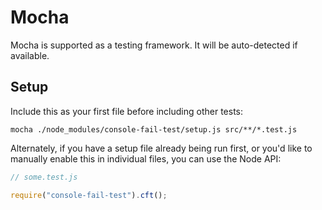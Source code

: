 # Mocha

Mocha is supported as a testing framework.
It will be auto-detected if available.

## Setup

Include this as your first file before including other tests:

```shell
mocha ./node_modules/console-fail-test/setup.js src/**/*.test.js
```

Alternately, if you have a setup file already being run first, or you'd like to manually enable this in individual files, you can use the Node API:

```ts
// some.test.js

require("console-fail-test").cft();
```
